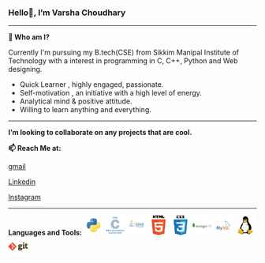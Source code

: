 ### Hello👋, I’m Varsha Choudhary

---------------------------------------------------------------------------------------------------------------------------------------------------------------------------------------------------------------------------------------------------------------------------------------------------------------------------------------------------------------------------------------------------------------------------------------------------------------------------------------------------------------------------------------------------------

**👀 Who am I?**

Currently I'm pursuing my B.tech(CSE) from Sikkim Manipal Institute of Technology with a interest in programming in C, C++, Python and Web designing. 

- Quick Learner , highly engaged, passionate.
- Self-motivation , an initiative with a high level of energy.
- Analytical mind & positive attitude.
- Willing to learn anything and everything.

---------------------------------------------------------------------------------------------------------------------------------------------------------------------------------------------------------------------------------------------------------------------------------------------------------------------------------------------------------------------------------------------------------------------------------------------------------------------------------------------------------------------------------------------------
**I’m looking to collaborate on any projects that are cool.**


**📫 Reach Me at:**
   
  [gmail](varshachoudhary21221@gmail.com)
  
  [Linkedin](linkedin.com/in/varsha-choudhary-998599192)
  
  [Instagram](https://www.instagram.com/__varshaa___/)
 
---------------------------------------------------------------------------------------------------------------------------------------------------------------------------------------------------------------------------------------------------------------------------------------------------------------------------------------------------------------------------------------------------------------------------------------------------------------------------------------------------------------------------------------------------

**Languages and Tools:**  <code><img height="40" src="https://raw.githubusercontent.com/github/explore/80688e429a7d4ef2fca1e82350fe8e3517d3494d/topics/python/python.png"></code>   <code><img height="40" src="https://raw.githubusercontent.com/github/explore/80688e429a7d4ef2fca1e82350fe8e3517d3494d/topics/c/c.png"></code> <code><img height="40" src="https://raw.githubusercontent.com/github/explore/80688e429a7d4ef2fca1e82350fe8e3517d3494d/topics/java/java.png"></code> <code><img height="40" src="https://raw.githubusercontent.com/github/explore/80688e429a7d4ef2fca1e82350fe8e3517d3494d/topics/html/html.png"></code> <code><img height="40" src="https://raw.githubusercontent.com/github/explore/80688e429a7d4ef2fca1e82350fe8e3517d3494d/topics/css/css.png"></code> <code><img height="40" src="https://raw.githubusercontent.com/github/explore/80688e429a7d4ef2fca1e82350fe8e3517d3494d/topics/mongodb/mongodb.png"></code> <code><img height="40" src="https://raw.githubusercontent.com/github/explore/80688e429a7d4ef2fca1e82350fe8e3517d3494d/topics/mysql/mysql.png"></code> <code><img height="40" src="https://raw.githubusercontent.com/github/explore/80688e429a7d4ef2fca1e82350fe8e3517d3494d/topics/linux/linux.png"></code> <code><img height="40" src="https://raw.githubusercontent.com/github/explore/80688e429a7d4ef2fca1e82350fe8e3517d3494d/topics/git/git.png"></code>
